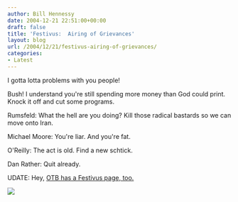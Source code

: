```yaml
---
author: Bill Hennessy
date: 2004-12-21 22:51:00+00:00
draft: false
title: 'Festivus:  Airing of Grievances'
layout: blog
url: /2004/12/21/festivus-airing-of-grievances/
categories:
- Latest
---
```


I gotta lotta problems with you people!




Bush! I understand you're still spending more money than God could print. Knock it off and cut some programs.




Rumsfeld: What the hell are you doing? Kill those radical bastards so we can move onto Iran.




Michael Moore: You're liar. And you're fat.




O'Reilly: The act is old. Find a new schtick.




Dan Rather: Quit already. 




UDATE: Hey, [OTB has a Festivus page, too.](https://www.outsidethebeltway.com/archives/8533)




![](https://blog.billhennessy.com/aggbug.aspx?PostID=894)

